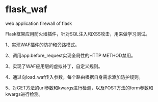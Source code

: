 # flask_waf
web application firewall of flask

Flask框架应用防火墙插件，针对SQL注入和XSS攻击，用来做学习测试。


1、实现WAF插件的防护和旁路模式。

2、调用app.before_request实现全局性的HTTP METHOD禁用。

3、实现了WAF应用层的虚拟补丁，自定义规则。

4、通过向load_waf传入参数，每个路由根据自身需求添加防护规则。

5、对GET方法的url参数和kwargs进行检测，以及POST方法的form参数和kwargs进行检测。
